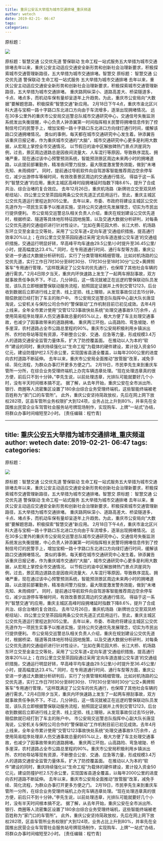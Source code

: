 ```yaml
---
title: 重庆公安五大举措为城市交通排堵_重庆频道
author: wetech
date: 2019-02-21- 06:47
tags: 
categories: 
---
```

原标题：
<!-- more -->
                
<img align="center" border="0" src="http://p2.ifengimg.com/a/2016/0810/204c433878d5cf9size1_w16_h16.png" />
                
            
原标题：智慧交通 公交优先道 警保联动 生命工程一站式服务五大举措为城市交通排堵去年以来，重庆公安主动适应交通安全新形势和创新社会治理新要求，积极探索城市交通管理新路径，五大举措为城市交通排堵。智慧交
原标题：
智慧交通 公交优先道 警保联动 生命工程一站式服务
五大举措为城市交通排堵
去年以来，重庆公安主动适应交通安全新形势和创新社会治理新要求，积极探索城市交通管理新路径，五大举措为城市交通排堵。
重庆路网纵深小、道路高差大、桥梁隧道多，卡点、堵点多，而机动车保有量却呈逐年上升趋势。为此，重庆市公安局向“大数据”要解题思路，积极探索“智慧交通”新应用。
2月18日下午4点，重庆市渝北区兴科大道与宝桐一路十字路口东北进口方向由于车流增多，逐渐出现拥堵情况。
远在30多公里外的重庆市公安局交巡警总队城市交通研究中心，交通信号失衡监测系统发出失衡提醒，中心负责人钟添翼第一时间指挥相关民警将拥堵信息传到了控制信号灯的民警手上，增加宝桐一路十字路口东北进口方向绿灯通行时间，缓解该路口交通拥堵情况。
类似的事例，每天都在城市交通研究中心发生着。钟添翼告诉重庆日报记者，作为重庆城市交通的“大脑”，城市交通研究中心更多是利用大数据，从宏观上掌控全市交通情况。
以节假日的渝中区解放碑热门景点洪崖洞为例，过去，景区周边道路总是因夜间流量大、人车混行等原因，导致秩序混乱、拥堵严重，现在通过该中心预警预测系统，智能预测景区周边未来两小时的拥堵道路，以此提前部署勤务，精准夜间警力投放，最大限度激发警务效能，做到“未堵先知、未雨绸缪”。
同时，提前通过导航软件向自驾游客智能推荐周边空余停车位，减少出游停车等候时间，有效改善景区周边的交通通行情况。
得益于这一系列“智慧交通”的应用，重庆主城区高峰时段拥堵延时指数下降8.6%，提升了合成共治、综合治堵的复合效应。
去年12月26日，重庆机场路（新牌坊立交至双凤桥枢纽站）、四公里立交至茶园段两条公交优先道正式启用运行。至此，重庆主城区公交优先道运行里程达到105公里。
去年以来，市委、市政府将建设主城区公交优先道作为一项民生实事予以推进实施，坚持公共交通优先发展理念，切实为市民出行提供便利。
市公安局交巡警总队相关负责人介绍，重庆在规划建设公交优先道时，根据桥梁、隧道等具体地形特征因地施策，以及交通大数据分析研判，对每条公交优先道的交通组织进行针对性设计。“比如在黄花园大桥、长江大桥、机场路东环立交至金渝立交等处，采用了‘公交车道+定向车道’交通组织措施，提高通行效率20%以上；在四公里立交至茶园段通过采用‘定向车道连接公交车道’的交通组织措施，交通运行明显好转，早高峰平均车速由29.5公里/小时提升至36.45公里/小时，提高幅度达23.4%。”
同时，在专用道通行时间、通行车型等方面，重庆公安进一步通过大数据分析研判后，实行了分类管理和精细管理。比如对机场路的公交优先道，实行工作日7时30分至8时30分、17时30分至18时30分“公交+黄牌照客车”专用通行管理，“这样既满足了公交车的优先通行，也保障了其他社会车辆的通行需求。”
2月4日除夕当天，重庆内环快速路上发生了一起两车擦刮事故，双方就事故责任争执不下。不过，几分钟后，这一情况就被正在巡逻的警保联动队员发现，该队员立即根据警保联动服务流程，拍照固定证据并上传到交管12123，后台收到数据后立即进行线上定责、线上定损、线上理赔，从发现事故仅过去15分钟，赔偿款就已经打到了车主的账户中。
市公安局交巡警总队指挥中心副大队长唐显淘说，公安机关与保险公司合作的“警保联动”工作机制目前已初见成效。去年4月上线来，全年全市累计使用“交管12123事故快处系统”处理交通事故9.1万余件，占使用简易程序处理非人伤交通事故总量的65%以上，极大方便了车主处理交通事故，也减少了因事故带来的道路拥堵。
重庆两江环抱，山高路险、弯急坡陡、桥多崖深，农村道路占全市公路总里程的90%。重庆市公安局积极利用乡镇派出所、农村劝导站等现有资源，不断整合公安、交通、应急等力量，形成规模3.4万人的道路交通安全监管力量体系，扩大了防控覆盖面。
在推动以人为本的“软件”建设的同时，重庆持续强化以“生命工程”为载体的硬件建设，累计投入资金50亿元，建设防撞护栏2.5万余公里，实现国省县道全覆盖，以每年2000公里的进度向农村道路不断延伸。
去年以来，重庆市公安局全面推动“放管服”改革，减免手续、简化流程，为群众办事打开更多方便之门。
2月19日，市民李先生来到重庆车管所一分所，在综合业务受理终端机上办完车辆违章处理。“现在处理违章真的很方便，前后只不到十分钟。”李先生说，以前处理违章，光排队可能就要好几个小时，没有半天时间根本搞不定。
据了解，从去年开始，重庆公安在全市派出所、银行、商圈等人流密集区设置了180余台综合业务受理终端机，这些智能终端被老百姓称为“家门口的车管所”。
此外，重庆公安坚持简政放权，先后在网上网下放权282项，区县车管所业务权限扩大到124项，业务占比上升到80%，并率先在全国推出民营企业车驾管社会服务站号牌现场制作，实现购车、上牌“一站式”办结，将群众办事时间缩短至2小时。
[责任编辑：程竹青]
            
---
title: 重庆公安五大举措为城市交通排堵_重庆频道
author: wetech
date: 2019-02-21- 06:47
tags: 
categories: 
---
原标题：
<!-- more -->
                
<img align="center" border="0" src="http://p2.ifengimg.com/a/2016/0810/204c433878d5cf9size1_w16_h16.png" />
                
            
原标题：智慧交通 公交优先道 警保联动 生命工程一站式服务五大举措为城市交通排堵去年以来，重庆公安主动适应交通安全新形势和创新社会治理新要求，积极探索城市交通管理新路径，五大举措为城市交通排堵。智慧交
原标题：
智慧交通 公交优先道 警保联动 生命工程一站式服务
五大举措为城市交通排堵
去年以来，重庆公安主动适应交通安全新形势和创新社会治理新要求，积极探索城市交通管理新路径，五大举措为城市交通排堵。
重庆路网纵深小、道路高差大、桥梁隧道多，卡点、堵点多，而机动车保有量却呈逐年上升趋势。为此，重庆市公安局向“大数据”要解题思路，积极探索“智慧交通”新应用。
2月18日下午4点，重庆市渝北区兴科大道与宝桐一路十字路口东北进口方向由于车流增多，逐渐出现拥堵情况。
远在30多公里外的重庆市公安局交巡警总队城市交通研究中心，交通信号失衡监测系统发出失衡提醒，中心负责人钟添翼第一时间指挥相关民警将拥堵信息传到了控制信号灯的民警手上，增加宝桐一路十字路口东北进口方向绿灯通行时间，缓解该路口交通拥堵情况。
类似的事例，每天都在城市交通研究中心发生着。钟添翼告诉重庆日报记者，作为重庆城市交通的“大脑”，城市交通研究中心更多是利用大数据，从宏观上掌控全市交通情况。
以节假日的渝中区解放碑热门景点洪崖洞为例，过去，景区周边道路总是因夜间流量大、人车混行等原因，导致秩序混乱、拥堵严重，现在通过该中心预警预测系统，智能预测景区周边未来两小时的拥堵道路，以此提前部署勤务，精准夜间警力投放，最大限度激发警务效能，做到“未堵先知、未雨绸缪”。
同时，提前通过导航软件向自驾游客智能推荐周边空余停车位，减少出游停车等候时间，有效改善景区周边的交通通行情况。
得益于这一系列“智慧交通”的应用，重庆主城区高峰时段拥堵延时指数下降8.6%，提升了合成共治、综合治堵的复合效应。
去年12月26日，重庆机场路（新牌坊立交至双凤桥枢纽站）、四公里立交至茶园段两条公交优先道正式启用运行。至此，重庆主城区公交优先道运行里程达到105公里。
去年以来，市委、市政府将建设主城区公交优先道作为一项民生实事予以推进实施，坚持公共交通优先发展理念，切实为市民出行提供便利。
市公安局交巡警总队相关负责人介绍，重庆在规划建设公交优先道时，根据桥梁、隧道等具体地形特征因地施策，以及交通大数据分析研判，对每条公交优先道的交通组织进行针对性设计。“比如在黄花园大桥、长江大桥、机场路东环立交至金渝立交等处，采用了‘公交车道+定向车道’交通组织措施，提高通行效率20%以上；在四公里立交至茶园段通过采用‘定向车道连接公交车道’的交通组织措施，交通运行明显好转，早高峰平均车速由29.5公里/小时提升至36.45公里/小时，提高幅度达23.4%。”
同时，在专用道通行时间、通行车型等方面，重庆公安进一步通过大数据分析研判后，实行了分类管理和精细管理。比如对机场路的公交优先道，实行工作日7时30分至8时30分、17时30分至18时30分“公交+黄牌照客车”专用通行管理，“这样既满足了公交车的优先通行，也保障了其他社会车辆的通行需求。”
2月4日除夕当天，重庆内环快速路上发生了一起两车擦刮事故，双方就事故责任争执不下。不过，几分钟后，这一情况就被正在巡逻的警保联动队员发现，该队员立即根据警保联动服务流程，拍照固定证据并上传到交管12123，后台收到数据后立即进行线上定责、线上定损、线上理赔，从发现事故仅过去15分钟，赔偿款就已经打到了车主的账户中。
市公安局交巡警总队指挥中心副大队长唐显淘说，公安机关与保险公司合作的“警保联动”工作机制目前已初见成效。去年4月上线来，全年全市累计使用“交管12123事故快处系统”处理交通事故9.1万余件，占使用简易程序处理非人伤交通事故总量的65%以上，极大方便了车主处理交通事故，也减少了因事故带来的道路拥堵。
重庆两江环抱，山高路险、弯急坡陡、桥多崖深，农村道路占全市公路总里程的90%。重庆市公安局积极利用乡镇派出所、农村劝导站等现有资源，不断整合公安、交通、应急等力量，形成规模3.4万人的道路交通安全监管力量体系，扩大了防控覆盖面。
在推动以人为本的“软件”建设的同时，重庆持续强化以“生命工程”为载体的硬件建设，累计投入资金50亿元，建设防撞护栏2.5万余公里，实现国省县道全覆盖，以每年2000公里的进度向农村道路不断延伸。
去年以来，重庆市公安局全面推动“放管服”改革，减免手续、简化流程，为群众办事打开更多方便之门。
2月19日，市民李先生来到重庆车管所一分所，在综合业务受理终端机上办完车辆违章处理。“现在处理违章真的很方便，前后只不到十分钟。”李先生说，以前处理违章，光排队可能就要好几个小时，没有半天时间根本搞不定。
据了解，从去年开始，重庆公安在全市派出所、银行、商圈等人流密集区设置了180余台综合业务受理终端机，这些智能终端被老百姓称为“家门口的车管所”。
此外，重庆公安坚持简政放权，先后在网上网下放权282项，区县车管所业务权限扩大到124项，业务占比上升到80%，并率先在全国推出民营企业车驾管社会服务站号牌现场制作，实现购车、上牌“一站式”办结，将群众办事时间缩短至2小时。
[责任编辑：程竹青]
            
